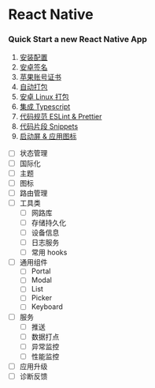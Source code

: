 # React Native

<h3>Quick Start a new React Native App</h3>

1. [安装配置](cross-platform/rn/start.md)
2. [安卓签名](cross-platform/rn/androidsign.md)
3. [苹果账号证书](cross-platform/rn/iossign.md)
4. [自动打包](cross-platform/rn/autobuild.md)
5. [安卓 Linux 打包](cross-platform/rn/linuxbuild.md)
6. [集成 Typescript](cross-platform/rn/rnwithts.md)
7. [代码规范 ESLint & Prettier](cross-platform/rn/lint.md)
8. [代码片段 Snippets](cross-platform/rn/snippets.md)
9. [启动屏 & 应用图标](cross-platform/rn/splash.md)
- [ ] 状态管理
- [ ] 国际化
- [ ] 主题
- [ ] 图标
- [ ] 路由管理
- [ ] 工具类
  - [ ] 网路库
  - [ ] 存储持久化
  - [ ] 设备信息
  - [ ] 日志服务
  - [ ] 常用 hooks
- [ ] 通用组件
  - [ ] Portal
  - [ ] Modal
  - [ ] List
  - [ ] Picker
  - [ ] Keyboard
- [ ] 服务
  - [ ] 推送
  - [ ] 数据打点
  - [ ] 异常监控
  - [ ] 性能监控
- [ ] 应用升级
- [ ] 诊断反馈
